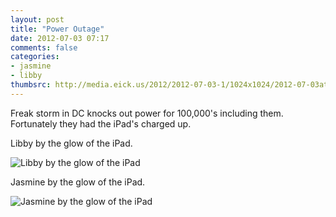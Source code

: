 ```yaml
---
layout: post
title: "Power Outage"
date: 2012-07-03 07:17
comments: false
categories: 
- jasmine
- libby
thumbsrc: http://media.eick.us/2012/2012-07-03-1/1024x1024/2012-07-03at07.15.06.jpg
---
```

Freak storm in DC knocks out power for 100,000's including them.  Fortunately they had the iPad's charged up.

Libby by the glow of the iPad.

![Libby by the glow of the iPad](http://media.eick.us/media/photographs/2012/2012-07-03-1/2012-07-03at07.15.06.jpg)


Jasmine by the glow of the iPad.

![Jasmine by the glow of the iPad](http://media.eick.us/media/photographs/2012/2012-07-03-1/2012-07-03at07.14.55.jpg)

